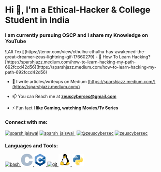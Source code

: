 <h1 align="left">Hi 👋, I'm a Ethical-Hacker & College Student in India</h1>
<h3 align="left">I am currently pursuing OSCP and I share my Knowledge on YouTube</h3>
![Alt Text](https://tenor.com/view/cthulhu-cthulhu-has-awakened-the-great-dreamer-zeus-lightning-gif-17660279)
- 📝 How To Learn Hacking? [https://sparshjazz.medium.com/how-to-learn-hacking-my-path-692fccd42d56](https://sparshjazz.medium.com/how-to-learn-hacking-my-path-692fccd42d56)

- 📝 I write articles/writeups on Medium [https://sparshjazz.medium.com/](https://sparshjazz.medium.com/)

- 📫 You can Reach me at **zeuscybersec@gmail.com**

- ⚡ Fun fact **I like Gaming, watching Movies/Tv Series**

<h3 align="left">Connect with me:</h3>
<p align="left">
<a href="https://linkedin.com/in/sparsh jaiswal" target="blank"><img align="center" src="https://raw.githubusercontent.com/rahuldkjain/github-profile-readme-generator/neutral-icons/src/images/icons/Social/linked-in-alt.svg" alt="sparsh jaiswal" height="30" width="40" /></a>
<a href="https://instagram.com/sparsh_jaiswal_" target="blank"><img align="center" src="https://raw.githubusercontent.com/rahuldkjain/github-profile-readme-generator/neutral-icons/src/images/icons/Social/instagram.svg" alt="sparsh_jaiswal_" height="30" width="40" /></a>
<a href="https://medium.com/@zeuscybersec" target="blank"><img align="center" src="https://raw.githubusercontent.com/rahuldkjain/github-profile-readme-generator/neutral-icons/src/images/icons/Social/medium.svg" alt="@zeuscybersec" height="30" width="40" /></a>
<a href="https://www.youtube.com/c/zeuscybersec" target="blank"><img align="center" src="https://raw.githubusercontent.com/rahuldkjain/github-profile-readme-generator/neutral-icons/src/images/icons/Social/youtube.svg" alt="zeuscybersec" height="30" width="40" /></a>
</p>

<h3 align="left">Languages and Tools:</h3>
<p align="left"> <a href="https://www.gnu.org/software/bash/" target="_blank"> <img src="https://www.vectorlogo.zone/logos/gnu_bash/gnu_bash-icon.svg" alt="bash" width="40" height="40"/> </a> <a href="https://www.cprogramming.com/" target="_blank"> <img src="https://raw.githubusercontent.com/devicons/devicon/master/icons/c/c-original.svg" alt="c" width="40" height="40"/> </a> <a href="https://www.w3schools.com/cpp/" target="_blank"> <img src="https://raw.githubusercontent.com/devicons/devicon/master/icons/cplusplus/cplusplus-original.svg" alt="cplusplus" width="40" height="40"/> </a> <a href="https://git-scm.com/" target="_blank"> <img src="https://www.vectorlogo.zone/logos/git-scm/git-scm-icon.svg" alt="git" width="40" height="40"/> </a> <a href="https://www.linux.org/" target="_blank"> <img src="https://raw.githubusercontent.com/devicons/devicon/master/icons/linux/linux-original.svg" alt="linux" width="40" height="40"/> </a> <a href="https://www.python.org" target="_blank"> <img src="https://raw.githubusercontent.com/devicons/devicon/master/icons/python/python-original.svg" alt="python" width="40" height="40"/> </a> </p>
